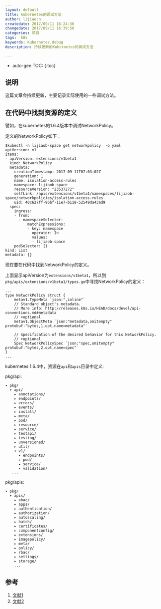 ```yaml
---
layout: default
title: Kubernetes的调试方法
author: lijiaocn
createdate: 2017/09/11 16:24:30
changedate: 2017/09/11 16:39:58
categories: 项目
tags:  k8s
keywords: Kubernetes,debug
description: 持续更新的Kubernetes的调试方法

---
```


* auto-gen TOC:
{:toc}

## 说明 

这篇文章会持续更新，主要记录实际使用的一些调试方法。

## 在代码中找到资源的定义

譬如，在kubernetes的1.6.4版本中调试NetworkPolicy。

定义的NetworkPolicy如下：

	$kubectl -n lijiaob-space get networkpolicy  -o yaml
	apiVersion: v1
	items:
	- apiVersion: extensions/v1beta1
	  kind: NetworkPolicy
	  metadata:
	    creationTimestamp: 2017-09-11T07:03:02Z
	    generation: 1
	    name: isolation-access-rules
	    namespace: lijiaob-space
	    resourceVersion: "23537272"
	    selfLink: /apis/extensions/v1beta1/namespaces/lijiaob-space/networkpolicies/isolation-access-rules
	    uid: 40c627ff-96bf-11e7-b118-52549da43ad9
	  spec:
	    ingress:
	    - from:
	      - namespaceSelector:
	          matchExpressions:
	          - key: namespace
	            operator: In
	            values:
	            - lijiaob-space
	    podSelector: {}
	kind: List
	metadata: {}

现在要在代码中找到NetworkPolicy的定义。

上面显示apiVersion为`extensions/v1beta1`，所以到`pkg/apis/extensions/v1beta1/types.go`中寻找NetworkPolicy的定义：

	...
	type NetworkPolicy struct {
		metav1.TypeMeta `json:",inline"`
		// Standard object's metadata.
		// More info: http://releases.k8s.io/HEAD/docs/devel/api-conventions.md#metadata
		// +optional
		metav1.ObjectMeta `json:"metadata,omitempty" protobuf:"bytes,1,opt,name=metadata"`
	
		// Specification of the desired behavior for this NetworkPolicy.
		// +optional
		Spec NetworkPolicySpec `json:"spec,omitempty" protobuf:"bytes,2,opt,name=spec"`
	}
	...

kubernetes 1.6.4中，资源在`api`和`apis`目录中定义:

pkg/api:

	▾ pkg/
	  ▾ api/
	    ▸ annotations/
	    ▸ endpoints/
	    ▸ errors/
	    ▸ events/
	    ▸ install/
	    ▸ meta/
	    ▸ pod/
	    ▸ resource/
	    ▸ service/
	    ▸ testapi/
	    ▸ testing/
	    ▸ unversioned/
	    ▸ util/
	    ▾ v1/
	      ▸ endpoints/
	      ▸ pod/
	      ▸ service/
	      ▸ validation/
	   ...

pkg/apis:

	▾ pkg/
	  ▾ apis/
	    ▸ abac/
	    ▸ apps/
	    ▸ authentication/
	    ▸ authorization/
	    ▸ autoscaling/
	    ▸ batch/
	    ▸ certificates/
	    ▸ componentconfig/
	    ▸ extensions/
	    ▸ imagepolicy/
	    ▸ meta/
	    ▸ policy/
	    ▸ rbac/
	    ▸ settings/
	    ▸ storage/
	    ...

## 参考

1. [文献1][1]
2. [文献2][2]

[1]: 1.com  "文献1" 
[2]: 2.com  "文献1" 
